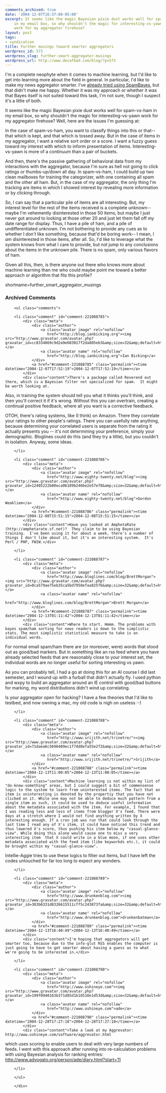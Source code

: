 ```yaml
---
comments_archived: true
date: '2004-12-07T16:37:08-05:00'
excerpt: It seems like the magic Bayesian pixie dust works well for spam-vs-ham
    in my email box, so why shouldn't the magic for interesting-vs-yawn
    work for my aggregator firehose?
layout: post
tags:
- syndication
title: Further musings toward smarter aggregators
wordpress_id: 573
wordpress_slug: further-smart-aggregator-musings
wordpress_url: http://www.decafbad.com/blog/?p=573
---
```

I'm a complete neophyte when it comes to machine learning, but I'd like to get into learning more about the field in general.  In particular, I'd like to make my news aggregator smarter.  I've [already tried using SpamBayes](http://www.decafbad.com/blog/2003/08/16/bayes_agg_one), but that didn't make me happy.  Whether it was my approach or whether it was that Bayes itself is not suited toward this task, I'm not sure, though I suspect it's a little of both.

It seems like the magic Bayesian pixie dust works well for spam-vs-ham in my email box, so why shouldn't the magic for interesting-vs-yawn work for my aggregator firehose?    Well, here are the issues I'm guessing at:

In the case of spam-vs-ham, you want to classify things into this or that-- that which is kept, and that which is tossed away.  But in the case of items in my aggregator, I want a relative sort order or a score.  I want a fuzzy guess toward my interest with which to inform presentation of items.  Interesting-vs-yawn is more of a continuum than a pair of buckets.

And then, there's the passive gathering of behavioral data from my interactions with the aggregator, because I'm sure as hell not going to click ratings or thumbs-up/down all day.  In spam-vs-ham, I could build up two clean mailboxes for training the categorizer, with one containing all spam and the other all ham.  But, in the case of my aggregator, the only thing I'm tracking are items in which I showed interest by revealing more information or by clicking through.  

So, I can say that a particular pile of items are all interesting.  But, my interest level for the rest of the items received is a complete unknown-- maybe I'm vehemently disinterested in those 50 items, but maybe I just never got around to looking at those other 20 and just let them fall off my date range for display.  Thus, I have a pile of ham, and a pile of undifferentiated unknown.  I'm not bothering to provide any cues as to whether I *don't* like something, because that'd be boring work-- I mean, I *am* disinterested in those items, after all.  So, I'd like to leverage what the system knows from what I care to provide, but not jump to any conclusions about the items in the unknown pile.  There is no spam, only various flavors of ham.

Given all this, then, is there anyone out there who knows more about machine learning than me who could maybe point me toward a better approach or algorithm that fits this profile?
<!--more-->
shortname=further_smart_aggregator_musings

<div id="comments" class="comments archived-comments">
            <h3>Archived Comments</h3>
            
        <ul class="comments">
            
        <li class="comment" id="comment-221088785">
            <div class="meta">
                <div class="author">
                    <a class="avatar image" rel="nofollow" 
                       href="http://blog.ianbicking.org"><img src="http://www.gravatar.com/avatar.php?gravatar_id=cc8334869c9d2a9e603017f2da805eb3&amp;size=32&amp;default=http://mediacdn.disqus.com/1320279820/images/noavatar32.png"/></a>
                    <a class="avatar name" rel="nofollow" 
                       href="http://blog.ianbicking.org">Ian Bicking</a>
                </div>
                <a href="#comment-221088785" class="permalink"><time datetime="2004-12-07T17:52:19">2004-12-07T17:52:19</time></a>
            </div>
            <div class="content">There's a package called Reverend out there, which is a Bayesian filter not specialized for spam.  It might be worth looking at.

Also, in training the system should tell you what it thinks you'll think, and then you'll correct it if it's wrong.  Without this you can overtrain, creating a continual positive feedback, where all you want is a corrective feedback.

OTOH, there's rating systems, like (I think) on Amazon.  There they correlate your ratings to  other people's ratings.  There you can usefully rate anything, because determining your correlated users is separate from the rating it actually presents you -- it's not determining your preference, simply your demographic.  Bloglines could do this (and they try a little), but you couldn't in isolation.  Anyway, some ideas.</div>
            
        </li>
    
        <li class="comment" id="comment-221088786">
            <div class="meta">
                <div class="author">
                    <a class="avatar image" rel="nofollow" 
                       href="http://www.eighty-twenty.net/blog"><img src="http://www.gravatar.com/avatar.php?gravatar_id=12405222b80eca06189b246be2e57ef8&amp;size=32&amp;default=http://mediacdn.disqus.com/1320279820/images/noavatar32.png"/></a>
                    <a class="avatar name" rel="nofollow" 
                       href="http://www.eighty-twenty.net/blog">Gordon Weakliem</a>
                </div>
                <a href="#comment-221088786" class="permalink"><time datetime="2004-12-08T15:51:15">2004-12-08T15:51:15</time></a>
            </div>
            <div class="content">Have you looked at AmphetaRate (http://amphetarate.sf.net)?  They claim to be using Bayesian training.  I've been using it for about a week, there's a number of things I don't like about it, but it's an interesting system.  It's Perl / PHP, FWIW.</div>
            
        </li>
    
        <li class="comment" id="comment-221088787">
            <div class="meta">
                <div class="author">
                    <a class="avatar image" rel="nofollow" 
                       href="http://www.bloglines.com/blog/BrettMorgan"><img src="http://www.gravatar.com/avatar.php?gravatar_id=0ca579ae75eb35ca5bd7950efaa825f6&amp;size=32&amp;default=http://mediacdn.disqus.com/1320279820/images/noavatar32.png"/></a>
                    <a class="avatar name" rel="nofollow" 
                       href="http://www.bloglines.com/blog/BrettMorgan">Brett Morgan</a>
                </div>
                <a href="#comment-221088787" class="permalink"><time datetime="2004-12-13T01:11:42">2004-12-13T01:11:42</time></a>
            </div>
            <div class="content">Where to start. Hmmm. The problems with bayes spam/ham sorting for news readers is down to the simplistic stats. The most simplistic statistical measure to take is on individual words.

For normal email spam/ham there are (or moreover, were) words that stood out as good/bad markers. But in something like an rss feed where you have already selected feeds that are reasonably close to your interest set, the individual words are no longer useful for sorting interesting vs yawn. 

As you can probably tell, I had a go at doing this for an AI course I did last semester, and I wound up with a furball that didn't actually fly. I used python and wxpy to build an aggregator around an IE control with good/bad buttons for marking, my word distributions didn't wind up correlating. 

Is your aggregator open for hacking? I have a few theories that I'd like to testbed, and now owning a mac, my old code is nigh on useless :-)</div>
            
        </li>
    
        <li class="comment" id="comment-221088788">
            <div class="meta">
                <div class="author">
                    <a class="avatar image" rel="nofollow" 
                       href="http://www.srijith.net/trinetre/"><img src="http://www.gravatar.com/avatar.php?gravatar_id=71daea6c5696489ec1f7dd8efa55e2f2&amp;size=32&amp;default=http://mediacdn.disqus.com/1320279820/images/noavatar32.png"/></a>
                    <a class="avatar name" rel="nofollow" 
                       href="http://www.srijith.net/trinetre/">Srijith</a>
                </div>
                <a href="#comment-221088788" class="permalink"><time datetime="2004-12-13T11:00:05">2004-12-13T11:00:05</time></a>
            </div>
            <div class="content">Machine learning is not within my list of "do-know-something" areas, but I could suggest a bit of commensense logic to the system to learn from uninterested items. The fact that an item is uninteresting is denoted by the propertiy that you have not clicked on it. While one may not be able to deduce much pattern from a single item as such, it could be used to deduce useful information about the metadata associated with the item. For example, I found that I was reading less and less of items from blogger X's feed. There were days at a stretch where I would not find anything written by X interesting enough. If a cron job was run that could look through the last time I read any of X's item, it could have noticed this trend and thus lowered X's score, thus pushing his item below my "casual-glance-view". While doing this alone would cause one to miss a very interesting item  that X could write in a blue moon, if one uses other metadata associated with the feed item (like keyworkds etc.), it could be brought within my "casual-glance-view".

Intellie-Aggie tries to use these logics to filter out items, but I have left the codes untouched for far too long to expect any wonders.</div>
            
        </li>
    
        <li class="comment" id="comment-221088789">
            <div class="meta">
                <div class="author">
                    <a class="avatar image" rel="nofollow" 
                       href="http://www.drunkenblog.com"><img src="http://www.gravatar.com/avatar.php?gravatar_id=383b6331d8326615511cff5c243873fa&amp;size=32&amp;default=http://mediacdn.disqus.com/1320279820/images/noavatar32.png"/></a>
                    <a class="avatar name" rel="nofollow" 
                       href="http://www.drunkenblog.com">drunkenbatman</a>
                </div>
                <a href="#comment-221088789" class="permalink"><time datetime="2004-12-13T16:40:49">2004-12-13T16:40:49</time></a>
            </div>
            <div class="content">I'm hoping that aggregators will get smarter too, because due to the info-glut RSS enables the computer is just going to have to get smarter about having a guess as to what we're going to be interested in.</div>
            
        </li>
    
        <li class="comment" id="comment-221088790">
            <div class="meta">
                <div class="author">
                    <a class="avatar image" rel="nofollow" 
                       href="http://www.oshineye.com"><img src="http://www.gravatar.com/avatar.php?gravatar_id=199f0940163b371d85d1b18510e1d53d&amp;size=32&amp;default=http://mediacdn.disqus.com/1320279820/images/noavatar32.png"/></a>
                    <a class="avatar name" rel="nofollow" 
                       href="http://www.oshineye.com">ade</a>
                </div>
                <a href="#comment-221088790" class="permalink"><time datetime="2004-12-28T17:27:18">2004-12-28T17:27:18</time></a>
            </div>
            <div class="content">Take a look at my Aggrevator: http://www.oshineye.com/software/aggrevator.html
which uses scoring to enable users to deal with very large numbers of feeds. I went with this approach after running into re-calculation problems with using Bayesian analysis for ranking entries: http://www.advogato.org/person/ade/diary.html?start=11</div>
            
        </li>
    
        </ul>
    
        </div>
    